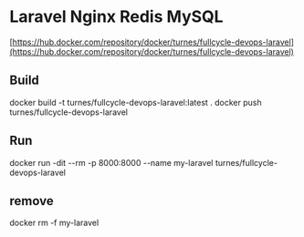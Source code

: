 # Laravel Nginx Redis MySQL

[https://hub.docker.com/repository/docker/turnes/fullcycle-devops-laravel](https://hub.docker.com/repository/docker/turnes/fullcycle-devops-laravel)


## Build
docker build -t turnes/fullcycle-devops-laravel:latest .
docker push turnes/fullcycle-devops-laravel

## Run
docker run -dit --rm -p 8000:8000 --name my-laravel turnes/fullcycle-devops-laravel

## remove
docker rm -f my-laravel